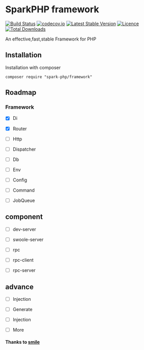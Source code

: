 # SparkPHP framework

[![Build Status](https://travis-ci.org/spark-php/framework.svg?branch=master)](https://travis-ci.org/spark-php/framework)
[![codecov.io](http://codecov.io/github/spark-php/framework/coverage.svg?branch=master)](http://codecov.io/github/spark-php/framework?branch=master)
[![Latest Stable Version](https://poser.pugx.org/spark-php/framework/v/stable.svg)](https://packagist.org/packages/spark-php/framework)
[![Licence](https://poser.pugx.org/spark-php/framework/license.svg)](https://packagist.org/packages/spark-php/framework)
[![Total Downloads](https://poser.pugx.org/spark-php/framework/downloads.svg)](https://packagist.org/packages/spark-php/framework)


An effective,fast,stable Framework for PHP

## Installation

Installation with composer

```shell
composer require "spark-php/framework"
```



## Roadmap

### Framework

- [x] Di 
- [x] Router
- [ ] Http
- [ ] Dispatcher
- [ ] Db
- [ ] Env
- [ ] Config
- [ ] Command
- [ ] JobQueue


## component

- [ ] dev-server
- [ ] swoole-server
- [ ] rpc
- [ ] rpc-client
- [ ] rpc-server

 
## advance

- [ ] Injection
- [ ] Generate
- [ ] Injection
- [ ] More




#### Thanks to  [smile](https://github.com/vimac/smile-framework)